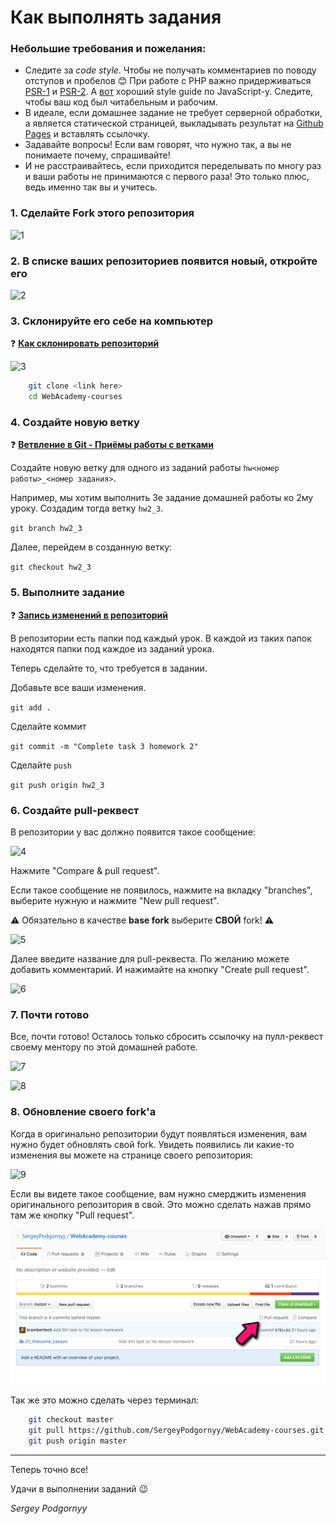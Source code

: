 # Как выполнять задания

### Небольшие требования и пожелания:

- Следите за *code style*. Чтобы не получать комментариев по поводу отступов и пробелов :blush: При работе с PHP важно придерживаться [PSR-1](http://www.php-fig.org/psr/psr-1/) и [PSR-2](http://www.php-fig.org/psr/psr-2/). А [вот](https://github.com/airbnb/javascript) хороший style guide по JavaScript-у. Следите, чтобы ваш код был читабельным и рабочим.
- В идеале, если домашнее задание не требует серверной обработки, а является статической страницей, выкладывать результат на [Github Pages](https://pages.github.com/) и вставлять ссылочку.
- Задавайте вопросы! Если вам говорят, что нужно так, а вы не понимаете почему, спрашивайте!
- И не расстраивайтесь, если приходится переделывать по многу раз и ваши работы не принимаются с первого раза! Это только плюс, ведь именно так вы и учитесь.

### 1. Сделайте Fork этого репозитория

![1](_assets/1.png)

### 2. В списке ваших репозиториев появится новый, откройте его

![2](_assets/2.png)

### 3. Склонируйте его себе на компьютер

❓ **[Как склонировать репозиторий](https://git-scm.com/book/it/v2/Git-Basics-Getting-a-Git-Repository)**

![3](_assets/3.png)

```bash
    git clone <link here>
    cd WebAcademy-courses
```

### 4. Создайте новую ветку

❓ **[Ветвление в Git - Приёмы работы с ветками](https://git-scm.com/book/ru/v1/%D0%92%D0%B5%D1%82%D0%B2%D0%BB%D0%B5%D0%BD%D0%B8%D0%B5-%D0%B2-Git-%D0%9F%D1%80%D0%B8%D1%91%D0%BC%D1%8B-%D1%80%D0%B0%D0%B1%D0%BE%D1%82%D1%8B-%D1%81-%D0%B2%D0%B5%D1%82%D0%BA%D0%B0%D0%BC%D0%B8)**

Создайте новую ветку для одного из заданий работы `hw<номер работы>_<номер задания>`.

Например, мы хотим выполнить 3е задание домашней работы ко 2му уроку. Создадим тогда ветку `hw2_3`.

`git branch hw2_3`

Далее, перейдем в созданную ветку:

`git checkout hw2_3`

### 5. Выполните задание

❓ **[Запись изменений в репозиторий](https://git-scm.com/book/ru/v1/%D0%9E%D1%81%D0%BD%D0%BE%D0%B2%D1%8B-Git-%D0%97%D0%B0%D0%BF%D0%B8%D1%81%D1%8C-%D0%B8%D0%B7%D0%BC%D0%B5%D0%BD%D0%B5%D0%BD%D0%B8%D0%B9-%D0%B2-%D1%80%D0%B5%D0%BF%D0%BE%D0%B7%D0%B8%D1%82%D0%BE%D1%80%D0%B8%D0%B9)**

В репозитории есть папки под каждый урок. В каждой из таких папок находятся папки под каждое из заданий урока.

Теперь сделайте то, что требуется в задании.

Добавьте все ваши изменения.

`git add .`

Сделайте коммит

`git commit -m "Complete task 3 homework 2"`

Сделайте `push`

`git push origin hw2_3`

### 6. Создайте pull-реквест

В репозитории у вас должно появится такое сообщение:

![4](_assets/4.png)

Нажмите "Compare & pull request".

Если такое сообщение не появилось, нажмите на вкладку "branches", выберите нужную и нажмите "New pull request".

⚠️ Обязательно в качестве **base fork** выберите **СВОЙ** fork! ⚠️

![5](_assets/5.png)

Далее введите название для pull-реквеста. По желанию можете добавить комментарий. И нажимайте на кнопку "Create pull request".

![6](_assets/6.png)

### 7. Почти готово

Все, почти готово! Осталось только сбросить ссылочку на пулл-реквест своему ментору по этой домашней работе.

![7](_assets/7.png)

![8](_assets/8.png)

### 8. Обновление своего fork'a

Когда в оригинально репозитории будут появляться изменения, вам нужно будет обновлять свой fork. Увидеть появились ли какие-то изменения вы можете на странице своего репозитория:

![9](_assets/9.png)

Если вы видете такое сообщение, вам нужно смерджить изменения оригинального репозитория в свой. Это можно сделать  нажав прямо там же кнопку "Pull request".

![10](_assets/10.png)

Так же это можно сделать через терминал:

```bash
    git checkout master
    git pull https://github.com/SergeyPodgornyy/WebAcademy-courses.git master
    git push origin master
```

---

Теперь точно все!

Удачи в выполнении заданий 😉

*Sergey Podgornyy*
